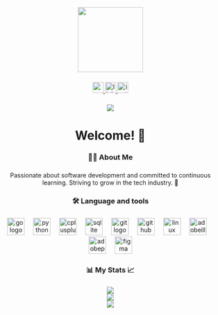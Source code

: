 <div align="center">
  <img height="150" src="https://camo.githubusercontent.com/62da68eb62b1e5f175f7d1f0191dd89a653d7908feb22d37d4a0ab07365d6791/68747470733a2f2f6d656469612e67697068792e636f6d2f6d656469612f4d3967624264396e6244724f5475314d71782f67697068792e676966"  />
</div>

###

<div align="center">
  <a href="mailto:sewardrichardmupereri@gmail.com">
    <img src="https://img.shields.io/static/v1?message=Gmail&logo=gmail&label=&color=D14836&logoColor=white&labelColor=&style=for-the-badge" height="25" alt="gmail logo"  />
  </a>
  <a href="https://www.linkedin.com/in/seward-mupereri/">
    <img src="https://img.shields.io/static/v1?message=LinkedIn&logo=linkedin&label=&color=0077B5&logoColor=white&labelColor=&style=for-the-badge" height="25" alt="linkedin logo"
  />
  </a>
  <a href="https://www.instagram.com/rich.nuero">
    <img src="https://img.shields.io/static/v1?message=Instagram&logo=instagram&label=&color=E4405F&logoColor=white&labelColor=&style=for-the-badge" height="25" alt="instagram logo"  />
  </a>
</
div>


###

<div align="center">
  <img src="https://profile-counter.glitch.me/babariri/count.svg?"  />
</div>

###

<h1 align="center">Welcome! 👋</h1>

###

<h3 align="center">👩‍💻  About Me</h3>

###

<p align="center">Passionate about software development and committed to continuous learning. Striving to grow in the tech industry. 🌱</p>

###

<h3 align="center">🛠 Language and tools</h3>

###

<div align="center">
  <img src="https://skillicons.dev/icons?i=go" height="40" alt="go logo"  />
  <img width="12" />
  <img src="https://skillicons.dev/icons?i=py" height="40" alt="python logo"  />
  <img width="12" />
  <img src="https://skillicons.dev/icons?i=cpp" height="40" alt="cplusplus logo"  />
  <img width="12" />
  <img src="https://skillicons.dev/icons?i=sqlite" height="40" alt="sqlite logo"  />
  <img width="12" />
  <img src="https://skillicons.dev/icons?i=git" height="40" alt="git logo"  />
  <img width="12" />
  <img src="https://skillicons.dev/icons?i=github" height="40" alt="github logo"  />
  <img width="12" />
  <img src="https://skillicons.dev/icons?i=linux" height="40" alt="linux logo"  />
  <img width="12" />
  <img src="https://skillicons.dev/icons?i=ai" height="40" alt="adobeillustrator logo"  />
  <img width="12" />
  <img src="https://skillicons.dev/icons?i=ps" height="40" alt="adobephotoshop logo"  />
  <img width="12" />
  <img src="https://skillicons.dev/icons?i=figma" height="40" alt="figma logo" />
</div>

###

<div align="center">
  <h3 >📊  My Stats  📈</h3>

###

  
  <img src="https://github-readme-stats.vercel.app/api/top-langs/?username=babariri&theme=dark&hide_border=true&include_all_commits=false&count_private=true&layout=compact" /><br/>
  <img src="https://github-readme-stats.vercel.app/api?username=babariri&theme=dark&hide_border=true&include_all_commits=false&count_private=true" /><br/>
    <img src="https://github-readme-streak-stats.herokuapp.com/?user=babariri&theme=dark&hide_border=true" /><br/>
    
  </div>

###
